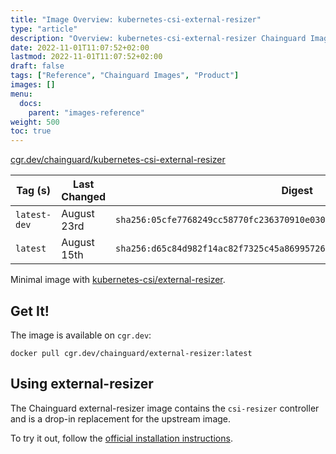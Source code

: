 ```yaml
---
title: "Image Overview: kubernetes-csi-external-resizer"
type: "article"
description: "Overview: kubernetes-csi-external-resizer Chainguard Image"
date: 2022-11-01T11:07:52+02:00
lastmod: 2022-11-01T11:07:52+02:00
draft: false
tags: ["Reference", "Chainguard Images", "Product"]
images: []
menu:
  docs:
    parent: "images-reference"
weight: 500
toc: true
---
```


[cgr.dev/chainguard/kubernetes-csi-external-resizer](https://github.com/chainguard-images/images/tree/main/images/kubernetes-csi-external-resizer)

| Tag (s)       | Last Changed | Digest                                                                    |
|---------------|--------------|---------------------------------------------------------------------------|
|  `latest-dev` | August 23rd  | `sha256:05cfe7768249cc58770fc236370910e0300167edb68cd293fd9f9ce93759d54a` |
|  `latest`     | August 15th  | `sha256:d65c84d982f14ac82f7325c45a86995726509b79f190b6ab4dba73aa2a826c3b` |



Minimal image with [kubernetes-csi/external-resizer](https://github.com/kubernetes-csi/external-resizer).

## Get It!

The image is available on `cgr.dev`:

```
docker pull cgr.dev/chainguard/external-resizer:latest
```

## Using external-resizer

The Chainguard external-resizer image contains the `csi-resizer` controller and is a drop-in replacement for the upstream image.

To try it out, follow the [official installation
instructions](https://github.com/kubernetes-csi/external-resizer/blob/master/README.md#usage).

